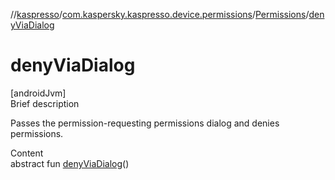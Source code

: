 //[kaspresso](../../index.md)/[com.kaspersky.kaspresso.device.permissions](../index.md)/[Permissions](index.md)/[denyViaDialog](deny-via-dialog.md)



# denyViaDialog  
[androidJvm]  
Brief description  


Passes the permission-requesting permissions dialog and denies permissions.

  
Content  
abstract fun [denyViaDialog](deny-via-dialog.md)()  



